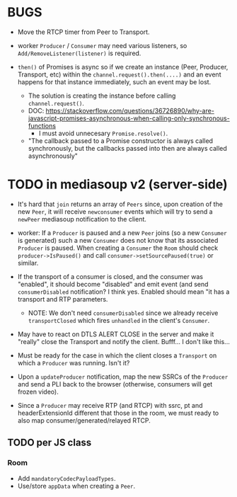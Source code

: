 # BUGS

* Move the RTCP timer from Peer to Transport.

* worker `Producer` / `Consumer` may need various listeners, so `Add/RemoveListener(listener)` is required.

* `then()` of Promises is async so if we create an instance (Peer, Producer, Transport, etc) within the `channel.request().then(....)` and an event happens for that instance immediately, such an event may be lost.
  - The solution is creating the instance before calling `channel.request()`.
  - DOC: https://stackoverflow.com/questions/36726890/why-are-javascript-promises-asynchronous-when-calling-only-synchronous-functions
    + I must avoid unnecesary `Promise.resolve()`.
  - "The callback passed to a Promise constructor is always called synchronously, but the callbacks passed into then are always called asynchronously"


# TODO in mediasoup v2 (server-side)

* It's hard that `join` returns an array of `Peers` since, upon creation of the new `Peer`, it will receive `newconsumer` events which will try to send a `newPeer` mediasoup notification to the client.

* worker: If a `Producer` is paused and a new `Peer` joins (so a new `Consumer` is generated) such a new `Consumer` does not know that its associated `Producer` is paused. When creating a `Consumer` the `Room` should check `producer->IsPaused()` and call `consumer->setSourcePaused(true)` or similar.

* If the transport of a consumer is closed, and the consumer was "enabled", it should become "disabled" and emit event (and send `consumerDisabled` notification? I think yes. Enabled should mean "it has a transport and RTP parameters.
  - NOTE: We don't need `consumerDisabled` since we already receive `transportClosed` which fires `unhandled` in the client's `Consumer`.

* May have to react on DTLS ALERT CLOSE in the server and make it "really" close the Transport and notify the client. Bufff... I don't like this...

* Must be ready for the case in which the client closes a `Transport` on which a `Producer` was running. Isn't it?

* Upon a `updateProducer` notification, map the new SSRCs of the `Producer` and send a PLI back to the browser (otherwise, consumers will get frozen video).

* Since a `Producer` may receive RTP (and RTCP) with ssrc, pt and headerExtensionId different that those in the room, we must ready to also map consumer/generated/relayed RTCP.



## TODO per JS class

### Room

* Add `mandatoryCodecPayloadTypes`.
* Use/store `appData` when creating a `Peer`.
